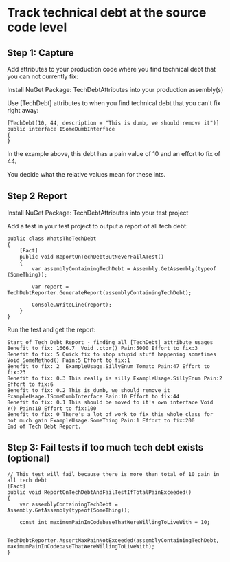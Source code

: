 # Track technical debt at the source code level

## Step 1: Capture

Add attributes to your production code where you find technical debt that you can not currently fix:

Install NuGet Package: TechDebtAttributes into your production assembly(s)


Use [TechDebt] attributes to when you find technical debt that you can't fix right away:

```
[TechDebt(10, 44, description = "This is dumb, we should remove it")]
public interface ISomeDumbInterface
{     
}
```

In the example above, this debt has a pain value of 10 and an effort to fix of 44.

You decide what the relative values mean for these ints.

## Step 2 Report

Install NuGet Package: TechDebtAttributes into your test project

Add a test in your test project to output a report of all tech debt:

```
public class WhatsTheTechDebt
{
	[Fact]
	public void ReportOnTechDebtButNeverFailATest()
	{
		var assemblyContainingTechDebt = Assembly.GetAssembly(typeof (SomeThing));

		var report = TechDebtReporter.GenerateReport(assemblyContainingTechDebt);

		Console.WriteLine(report);
	}
}	
```	
	
Run the test and get the report:	

```	
Start of Tech Debt Report - finding all [TechDebt] attribute usages
Benefit to fix: 1666.7  Void .ctor() Pain:5000 Effort to fix:3
Benefit to fix: 5 Quick fix to stop stupid stuff happening sometimes Void SomeMethod() Pain:5 Effort to fix:1
Benefit to fix: 2  ExampleUsage.SillyEnum Tomato Pain:47 Effort to fix:23
Benefit to fix: 0.3 This really is silly ExampleUsage.SillyEnum Pain:2 Effort to fix:6
Benefit to fix: 0.2 This is dumb, we should remove it ExampleUsage.ISomeDumbInterface Pain:10 Effort to fix:44
Benefit to fix: 0.1 This should be moved to it's own interface Void Y() Pain:10 Effort to fix:100
Benefit to fix: 0 There's a lot of work to fix this whole class for not much gain ExampleUsage.SomeThing Pain:1 Effort to fix:200
End of Tech Debt Report.
```

## Step 3: Fail tests if too much tech debt exists (optional)

```
// This test will fail because there is more than total of 10 pain in all tech debt
[Fact]
public void ReportOnTechDebtAndFailTestIfTotalPainExceeded()
{
	var assemblyContainingTechDebt = Assembly.GetAssembly(typeof(SomeThing));

	const int maximumPainInCodebaseThatWereWillingToLiveWith = 10;

	TechDebtReporter.AssertMaxPainNotExceeded(assemblyContainingTechDebt, maximumPainInCodebaseThatWereWillingToLiveWith);            
}
```

